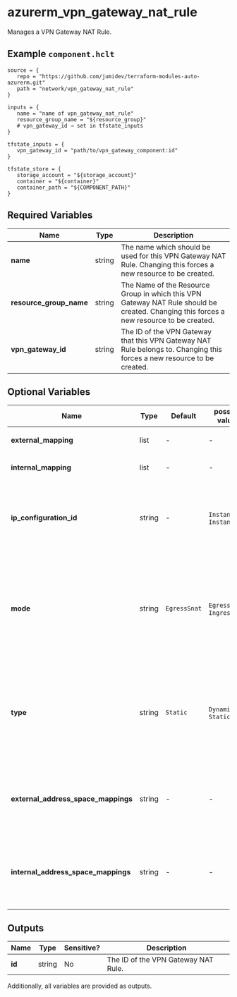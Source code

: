 # azurerm_vpn_gateway_nat_rule

Manages a VPN Gateway NAT Rule.

## Example `component.hclt`

```hcl
source = {
   repo = "https://github.com/jumidev/terraform-modules-auto-azurerm.git" 
   path = "network/vpn_gateway_nat_rule" 
}

inputs = {
   name = "name of vpn_gateway_nat_rule" 
   resource_group_name = "${resource_group}" 
   # vpn_gateway_id → set in tfstate_inputs
}

tfstate_inputs = {
   vpn_gateway_id = "path/to/vpn_gateway_component:id" 
}

tfstate_store = {
   storage_account = "${storage_account}" 
   container = "${container}" 
   container_path = "${COMPONENT_PATH}" 
}

```

## Required Variables

| Name | Type |  Description |
| ---- | --------- |  ----------- |
| **name** | string |  The name which should be used for this VPN Gateway NAT Rule. Changing this forces a new resource to be created. | 
| **resource_group_name** | string |  The Name of the Resource Group in which this VPN Gateway NAT Rule should be created. Changing this forces a new resource to be created. | 
| **vpn_gateway_id** | string |  The ID of the VPN Gateway that this VPN Gateway NAT Rule belongs to. Changing this forces a new resource to be created. | 

## Optional Variables

| Name | Type |  Default  |  possible values |  Description |
| ---- | --------- |  ----------- | ----------- | ----------- |
| **external_mapping** | list |  -  |  -  |  One or more `external_mapping` blocks. | 
| **internal_mapping** | list |  -  |  -  |  One or more `internal_mapping` blocks. | 
| **ip_configuration_id** | string |  -  |  `Instance0`, `Instance1`  |  The ID of the IP Configuration this VPN Gateway NAT Rule applies to. Possible values are `Instance0` and `Instance1`. | 
| **mode** | string |  `EgressSnat`  |  `EgressSnat`, `IngressSnat`  |  The source NAT direction of the VPN NAT. Possible values are `EgressSnat` and `IngressSnat`. Defaults to `EgressSnat`. Changing this forces a new resource to be created. | 
| **type** | string |  `Static`  |  `Dynamic`, `Static`  |  The type of the VPN Gateway NAT Rule. Possible values are `Dynamic` and `Static`. Defaults to `Static`. Changing this forces a new resource to be created. | 
| **external_address_space_mappings** | string |  -  |  -  |  (Deprecated) A list of CIDR Ranges which are used for external mapping of the VPN Gateway NAT Rule. | 
| **internal_address_space_mappings** | string |  -  |  -  |  (Deprecated) A list of CIDR Ranges which are used for internal mapping of the VPN Gateway NAT Rule. | 



## Outputs

| Name | Type | Sensitive? | Description |
| ---- | ---- | --------- | --------- |
| **id** | string | No  | The ID of the VPN Gateway NAT Rule. | 

Additionally, all variables are provided as outputs.
